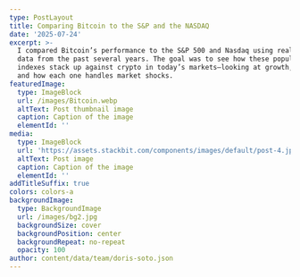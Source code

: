```yaml
---
type: PostLayout
title: Comparing Bitcoin to the S&P and the NASDAQ
date: '2025-07-24'
excerpt: >-
  I compared Bitcoin’s performance to the S&P 500 and Nasdaq using real market
  data from the past several years. The goal was to see how these popular
  indexes stack up against crypto in today’s markets—looking at growth, risk,
  and how each one handles market shocks.
featuredImage:
  type: ImageBlock
  url: /images/Bitcoin.webp
  altText: Post thumbnail image
  caption: Caption of the image
  elementId: ''
media:
  type: ImageBlock
  url: 'https://assets.stackbit.com/components/images/default/post-4.jpeg'
  altText: Post image
  caption: Caption of the image
  elementId: ''
addTitleSuffix: true
colors: colors-a
backgroundImage:
  type: BackgroundImage
  url: /images/bg2.jpg
  backgroundSize: cover
  backgroundPosition: center
  backgroundRepeat: no-repeat
  opacity: 100
author: content/data/team/doris-soto.json
---
```

